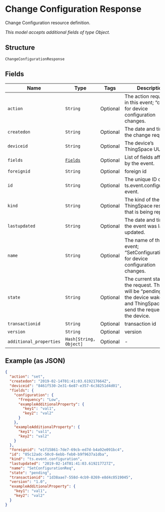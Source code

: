 
# Change Configuration Response

Change Configuration resource definition.

*This model accepts additional fields of type Object.*

## Structure

`ChangeConfigurationResponse`

## Fields

| Name | Type | Tags | Description |
|  --- | --- | --- | --- |
| `action` | `String` | Optional | The action requested in this event; “change” for device configuration changes. |
| `createdon` | `String` | Optional | The date and time of the change request. |
| `deviceid` | `String` | Optional | The device’s ThingSpace UUID. |
| `fields` | [`Fields`](../../doc/models/fields.md) | Optional | List of fields affected by the event. |
| `foreignid` | `String` | Optional | foreign id |
| `id` | `String` | Optional | The unique ID of this ts.event.configuration event. |
| `kind` | `String` | Optional | The kind of the ThingSpace resource that is being reported |
| `lastupdated` | `String` | Optional | The date and time that the event was last updated. |
| `name` | `String` | Optional | The name of the event; “SetConfigurationReq” for device configuration changes. |
| `state` | `String` | Optional | The current status of the request. The value will be “pending” until the device wakes up and ThingSpace can send the request to the device. |
| `transactionid` | `String` | Optional | transaction id |
| `version` | `String` | Optional | version |
| `additional_properties` | `Hash[String, Object]` | Optional | - |

## Example (as JSON)

```json
{
  "action": "set",
  "createdon": "2019-02-14T01:41:03.619217664Z",
  "deviceid": "8461f530-2e31-6e87-e357-6c38251d4d01",
  "fields": {
    "configuration": {
      "frequency": "Low",
      "exampleAdditionalProperty": {
        "key1": "val1",
        "key2": "val2"
      }
    },
    "exampleAdditionalProperty": {
      "key1": "val1",
      "key2": "val2"
    }
  },
  "foreignid": "e1f15861-7de7-69cb-ed7d-b4a92e091bc4",
  "id": "05c12adc-50c0-6ebb-feb0-b9f9637a1dba",
  "kind": "ts.event.configuration",
  "lastupdated": "2019-02-14T01:41:03.619217727Z",
  "name": "SetConfigurationReq",
  "state": "pending",
  "transactionid": "1d38aae7-558d-4cb9-8269-e8d4c0519045",
  "version": "1.0",
  "exampleAdditionalProperty": {
    "key1": "val1",
    "key2": "val2"
  }
}
```

